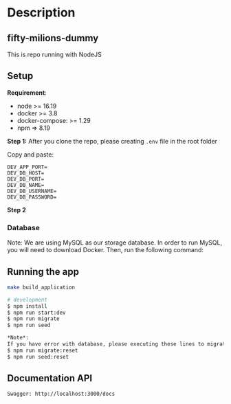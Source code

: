 # Description
## fifty-milions-dummy

This is repo running with NodeJS

## Setup

**Requirement**:

- node >= 16.19
- docker >= 3.8
- docker-compose: >= 1.29
- npm => 8.19

**Step 1:**
After you clone the repo, please creating `.env` file in the root folder

Copy and paste:
```
DEV_APP_PORT=
DEV_DB_HOST=
DEV_DB_PORT=
DEV_DB_NAME=
DEV_DB_USERNAME=
DEV_DB_PASSWORD=
```

**Step 2**
<h3>Database</h3>

Note: We are using MySQL as our storage database. In order to run MySQL, you will need to download Docker. Then, run the following command:

## Running the app

```bash
make build_application

# development
$ npm install
$ npm run start:dev
$ npm run migrate
$ npm run seed

*Note*:
If you have error with database, please executing these lines to migrate and seed your database again.
$ npm run migrate:reset
$ npm run seed:reset
```

## Documentation API
```
Swagger: http://localhost:3000/docs
```
